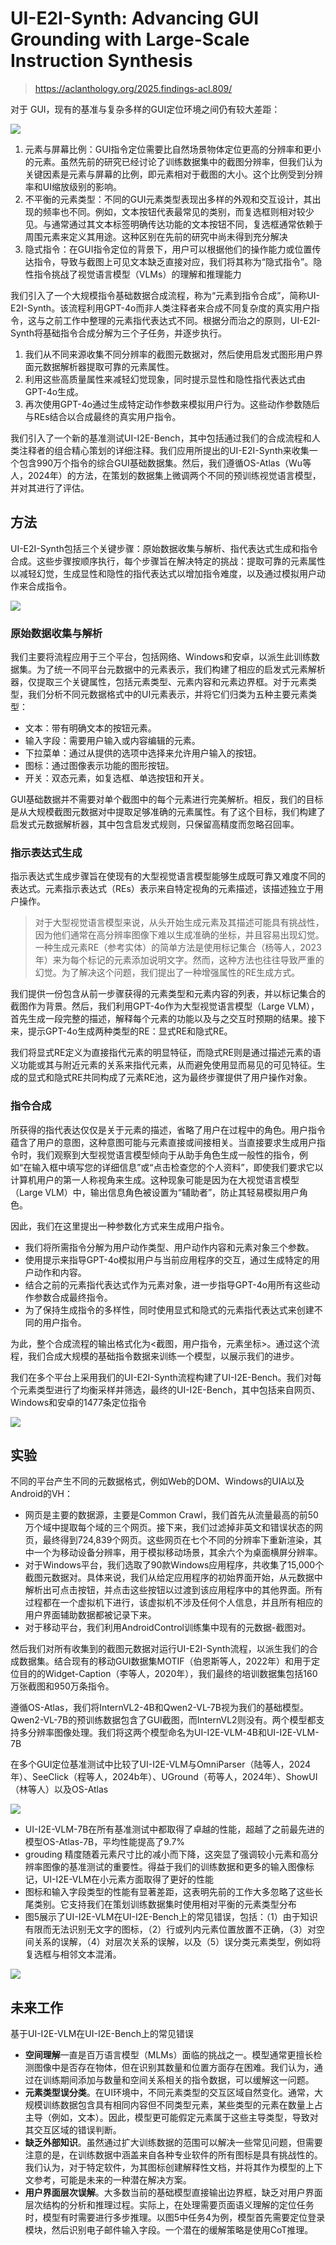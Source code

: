 # UI-E2I-Synth: Advancing GUI Grounding with Large-Scale Instruction Synthesis

> https://aclanthology.org/2025.findings-acl.809/

对于 GUI，现有的基准与复杂多样的GUI定位环境之间仍有较大差距：

![](./img/e2.png)

1. 元素与屏幕比例：GUI指令定位需要比自然场景物体定位更高的分辨率和更小的元素。虽然先前的研究已经讨论了训练数据集中的截图分辨率，但我们认为关键因素是元素与屏幕的比例，即元素相对于截图的大小。这个比例受到分辨率和UI缩放级别的影响。
2. 不平衡的元素类型：不同的GUI元素类型表现出多样的外观和交互设计，其出现的频率也不同。例如，文本按钮代表最常见的类别，而复选框则相对较少见。与通常通过其文本标签明确传达功能的文本按钮不同，复选框通常依赖于周围元素来定义其用途。这种区别在先前的研究中尚未得到充分解决
3. 隐式指令：在GUI指令定位的背景下，用户可以根据他们的操作能力或位置传达指令，导致与截图上可见文本缺乏直接对应，我们将其称为“隐式指令”。隐性指令挑战了视觉语言模型（VLMs）的理解和推理能力

我们引入了一个大规模指令基础数据合成流程，称为“元素到指令合成”，简称UI-E2I-Synth。该流程利用GPT-4o而非人类注释者来合成不同复杂度的真实用户指令，这与之前工作中整理的元素指代表达式不同。根据分而治之的原则，UI-E2I-Synth将基础指令合成分解为三个子任务，并逐步执行。

1. 我们从不同来源收集不同分辨率的截图元数据对，然后使用启发式图形用户界面元数据解析器提取可靠的元素属性。
2. 利用这些高质量属性来减轻幻觉现象，同时提示显性和隐性指代表达式由GPT-4o生成。
3. 再次使用GPT-4o通过生成特定动作参数来模拟用户行为。这些动作参数随后与REs结合以合成最终的真实用户指令。

我们引入了一个新的基准测试UI-I2E-Bench，其中包括通过我们的合成流程和人类注释者的组合精心策划的详细注释。我们应用所提出的UI-E2I-Synth来收集一个包含990万个指令的综合GUI基础数据集。然后，我们遵循OS-Atlas（Wu等人，2024年）的方法，在策划的数据集上微调两个不同的预训练视觉语言模型，并对其进行了评估。

## 方法

UI-E2I-Synth包括三个关键步骤：原始数据收集与解析、指代表达式生成和指令合成。这些步骤按顺序执行，每个步骤旨在解决特定的挑战：提取可靠的元素属性以减轻幻觉，生成显性和隐性的指代表达式以增加指令难度，以及通过模拟用户动作来合成指令。

![](./img/e3.png)

### 原始数据收集与解析

我们主要将流程应用于三个平台，包括网络、Windows和安卓，以派生此训练数据集。为了统一不同平台元数据中的元素表示，我们构建了相应的启发式元素解析器，仅提取三个关键属性，包括元素类型、元素内容和元素边界框。对于元素类型，我们分析不同元数据格式中的UI元素表示，并将它们归类为五种主要元素类型：

- 文本：带有明确文本的按钮元素。
- 输入字段：需要用户输入或内容编辑的元素。
- 下拉菜单：通过从提供的选项中选择来允许用户输入的按钮。
- 图标：通过图像表示功能的图形按钮。
- 开关：双态元素，如复选框、单选按钮和开关。

GUI基础数据并不需要对单个截图中的每个元素进行完美解析。相反，我们的目标是从大规模截图元数据对中提取足够准确的元素属性。有了这个目标，我们构建了启发式元数据解析器，其中包含启发式规则，只保留高精度而忽略召回率。

### 指示表达式生成

指示表达式生成步骤旨在使现有的大型视觉语言模型能够生成既可靠又难度不同的表达式。元素指示表达式（REs）表示来自特定视角的元素描述，该描述独立于用户操作。

> 对于大型视觉语言模型来说，从头开始生成元素及其描述可能具有挑战性，因为他们通常在高分辨率图像下难以生成准确的坐标，并且容易出现幻觉。一种生成元素RE（参考实体）的简单方法是使用标记集合（杨等人，2023年）来为每个标记的元素添加说明文字。然而，这种方法也往往导致严重的幻觉。为了解决这个问题，我们提出了一种增强属性的RE生成方式。

我们提供一份包含从前一步骤获得的元素类型和元素内容的列表，并以标记集合的截图作为背景。然后，我们利用GPT-4o作为大型视觉语言模型（Large VLM），首先生成一段完整的描述，解释每个元素的功能以及与之交互时预期的结果。接下来，提示GPT-4o生成两种类型的RE：显式RE和隐式RE。

我们将显式RE定义为直接指代元素的明显特征，而隐式RE则是通过描述元素的语义功能或其与附近元素的关系来指代元素，从而避免使用显而易见的可见特征。生成的显式和隐式RE共同构成了元素RE池，这为最终步骤提供了用户操作对象。

### 指令合成

所获得的指代表达仅仅是关于元素的描述，省略了用户在过程中的角色。用户指令蕴含了用户的意图，这种意图可能与元素直接或间接相关。当直接要求生成用户指令时，我们观察到大型视觉语言模型倾向于从助手角色生成一般性的指令，例如“在输入框中填写您的详细信息”或“点击检查您的个人资料”，即使我们要求它以计算机用户的第一人称视角来生成。这种现象可能是因为在大视觉语言模型（Large VLM）中，输出信息角色被设置为“辅助者”，防止其轻易模拟用户角色。

因此，我们在这里提出一种参数化方式来生成用户指令。

- 我们将所需指令分解为用户动作类型、用户动作内容和元素对象三个参数。
- 使用提示来指导GPT-4o模拟用户与当前应用程序的交互，通过生成特定的用户动作和内容。
- 结合之前的元素指代表达式作为元素对象，进一步指导GPT-4o用所有这些动作参数合成最终指令。
- 为了保持生成指令的多样性，同时使用显式和隐式的元素指代表达式来创建不同的用户指令。

为此，整个合成流程的输出格式化为<截图，用户指令，元素坐标>。通过这个流程，我们合成大规模的基础指令数据来训练一个模型，以展示我们的进步。

我们在多个平台上采用我们的UI-E2I-Synth流程构建了UI-I2E-Bench。我们对每个元素类型进行了均衡采样并筛选，最终的UI-I2E-Bench，其中包括来自网页、Windows和安卓的1477条定位指令

![](./img/e6.png)

## 实验

不同的平台产生不同的元数据格式，例如Web的DOM、Windows的UIA以及Android的VH：

- 网页是主要的数据源，主要是Common Crawl，我们首先从流量最高的前50万个域中提取每个域的三个网页。接下来，我们过滤掉非英文和错误状态的网页，最终得到724,839个网页。这些网页在七个不同的分辨率下重新渲染，其中一个为移动设备分辨率，用于模拟移动场景，其余六个为桌面横屏分辨率。
- 对于Windows平台，我们选取了90款Windows应用程序，共收集了15,000个截图元数据对。具体来说，我们从给定应用程序的初始界面开始，从元数据中解析出可点击按钮，并点击这些按钮以过渡到该应用程序中的其他界面。所有过程都在一个虚拟机下进行，该虚拟机不涉及任何个人信息，并且所有相应的用户界面辅助数据都被记录下来。
- 对于移动平台，我们利用AndroidControl训练集中现有的元数据-截图对。

然后我们对所有收集到的截图元数据对运行UI-E2I-Synth流程，以派生我们的合成数据集。结合现有的移动GUI数据集MOTIF（伯恩斯等人，2022年）和用于定位目的的Widget-Caption（李等人，2020年），我们最终的培训数据集包括160万张截图和950万条指令。

遵循OS-Atlas，我们将InternVL2-4B和Qwen2-VL-7B视为我们的基础模型。Qwen2-VL-7B的预训练数据包含了GUI截图，而InternVL2则没有。两个模型都支持多分辨率图像处理。我们将这两个模型命名为UI-I2E-VLM-4B和UI-I2E-VLM-7B

在多个GUI定位基准测试中比较了UI-I2E-VLM与OmniParser（陆等人，2024年）、SeeClick（程等人，2024b年）、UGround（苟等人，2024年）、ShowUI（林等人）以及OS-Atlas

![](./img/e4.png)

- UI-I2E-VLM-7B在所有基准测试中都取得了卓越的性能，超越了之前最先进的模型OS-Atlas-7B，平均性能提高了9.7%
- grouding 精度随着元素尺寸比的减小而下降，这突显了强调较小元素和高分辨率图像的基准测试的重要性。得益于我们的训练数据和更多的输入图像标记，UI-I2E-VLM在小元素方面取得了更好的性能
- 图标和输入字段类型的性能有显著差距，这表明先前的工作大多忽略了这些长尾类别。它支持我们在策划训练数据集时使用相对平衡的元素类型分布
- 图5展示了UI-I2E-VLM在UI-I2E-Bench上的常见错误，包括：（1）由于知识有限而无法识别无文字的图标，（2）行或列内元素位置放置不正确，（3）对空间关系的误解，（4）对层次关系的误解，以及（5）误分类元素类型，例如将复选框与相邻文本混淆。

![](./img/e5.png)

## 未来工作

基于UI-I2E-VLM在UI-I2E-Bench上的常见错误

- **空间理解**一直是百万语言模型（MLMs）面临的挑战之一。模型通常更擅长检测图像中是否存在物体，但在识别其数量和位置方面存在困难。我们认为，通过在训练期间添加与数量和空间关系相关的指令数据，可以缓解这一问题。
- **元素类型误分类**。在UI环境中，不同元素类型的交互区域自然变化。通常，大规模训练数据包含具有相同内容但不同类型元素，某些类型的元素在数量上占主导（例如，文本）。因此，模型更可能假定元素属于这些主导类型，导致对其交互区域的错误判断。
- **缺乏外部知识**。虽然通过扩大训练数据的范围可以解决一些常见问题，但需要注意的是，在训练数据中涵盖来自各种专业软件的所有图标是具有挑战性的。我们认为，对于特定软件，为其图标创建解释性文档，并将其作为模型的上下文参考，可能是未来的一种潜在解决方案。
- **用户界面层次误解**。大多数当前的基础模型直接输出边界框，缺乏对用户界面层次结构的分析和推理过程。实际上，在处理需要页面语义理解的定位任务时，模型有时需要进行多步推理。以图5中任务4为例，模型首先需要定位登录模块，然后识别电子邮件输入字段。一个潜在的缓解策略是使用CoT推理。

